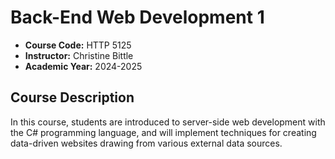 # Back-End Web Development 1

- **Course Code:** HTTP 5125
- **Instructor:** Christine Bittle
- **Academic Year:** 2024-2025

## Course Description

In this course, students are introduced to server-side web development with the C# programming language,
and will implement techniques for creating data-driven websites drawing from various external data sources.
